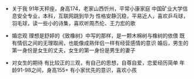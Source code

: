 + 关于我
    91年天秤座，身高174，老家山西忻州，平常小康家庭
    中国矿业大学信息安全专业，本科，互联网跳到华为
    性格安静沉稳，平易近人，喜欢乒乓球，羽毛球，读一些小的诗集，喜欢听周杰伦、王力宏的歌

+ 婚恋观
    理想是舒婷的《致橡树》中写的那样，是一颗木棉树与橡树的依偎
    既有情侣之间的无理取闹，也能像成熟伴侣一样有经营感情的意识
    婚后，男生的第一身份是女生的丈夫，女生的第一身份是男生的妻子
    
+ 对女生的期待
    有比较正的三观，有自己的思想，自尊自爱，恋爱经历简单
    年龄91-98之间，身高155+
    有小家优先的意识，喜欢小孩
